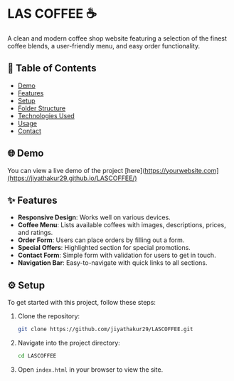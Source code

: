 # LAS COFFEE ☕
A clean and modern coffee shop website featuring a selection of the finest coffee blends, a user-friendly menu, and easy order functionality.

## 📑 Table of Contents
- [Demo](#demo)
- [Features](#features)
- [Setup](#setup)
- [Folder Structure](#folder-structure)
- [Technologies Used](#technologies-used)
- [Usage](#usage)
- [Contact](#contact)

## 🌐 Demo
You can view a live demo of the project [here](https://yourwebsite.com](https://jiyathakur29.github.io/LASCOFFEE/)

## ✨ Features
- **Responsive Design**: Works well on various devices.
- **Coffee Menu**: Lists available coffees with images, descriptions, prices, and ratings.
- **Order Form**: Users can place orders by filling out a form.
- **Special Offers**: Highlighted section for special promotions.
- **Contact Form**: Simple form with validation for users to get in touch.
- **Navigation Bar**: Easy-to-navigate with quick links to all sections.

## ⚙️ Setup
To get started with this project, follow these steps:

1. Clone the repository:
    ```bash
    git clone https://github.com/jiyathakur29/LASCOFFEE.git
    ```

2. Navigate into the project directory:
    ```bash
    cd LASCOFFEE
    ```

3. Open `index.html` in your browser to view the site.
